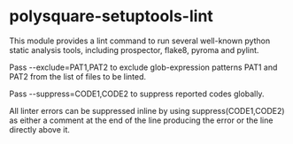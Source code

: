 # polysquare-setuptools-lint #

This module provides a lint command to run several well-known
python static analysis tools, including prospector, flake8,
pyroma and pylint.

Pass --exclude=PAT1,PAT2 to exclude glob-expression patterns PAT1
and PAT2 from the list of files to be linted.

Pass --suppress=CODE1,CODE2 to suppress reported codes globally.

All linter errors can be suppressed inline by using
suppress(CODE1,CODE2) as either a comment at the end of the line
producing the error or the line directly above it.
